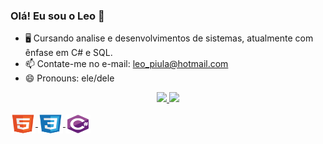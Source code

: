 ### Olá! Eu sou o Leo 👋
- 🖥️ Cursando analise e desenvolvimentos de sistemas, atualmente com ênfase em C# e SQL.
- 📫 Contate-me no e-mail: leo_piula@hotmail.com
- 😄 Pronouns: ele/dele

<div align="center">
  <a href="https://github.com/Leolopes013">
  <img height="180em" src="https://github-readme-stats.vercel.app/api?username=Leolopes013&show_icons=true&theme=synthwave&include_all_commits=true&count_private=true"/>
  <img height="180em" src="https://github-readme-stats.vercel.app/api/top-langs/?username=Leolopes013&layout=compact&langs_count=7&theme=synthwave"/>
</div>

  <div style="display: inline_block"><br>
  <img align="center" alt="Leo-HTML" height="30" width="40" src="https://raw.githubusercontent.com/devicons/devicon/master/icons/html5/html5-original.svg">
  <img align="center" alt="Leo-CSS" height="30" width="40" src="https://raw.githubusercontent.com/devicons/devicon/master/icons/css3/css3-original.svg">
  <img align="center" alt="Leo-Csharp" height="30" width="40" src="https://raw.githubusercontent.com/devicons/devicon/master/icons/csharp/csharp-original.svg">
</div>
